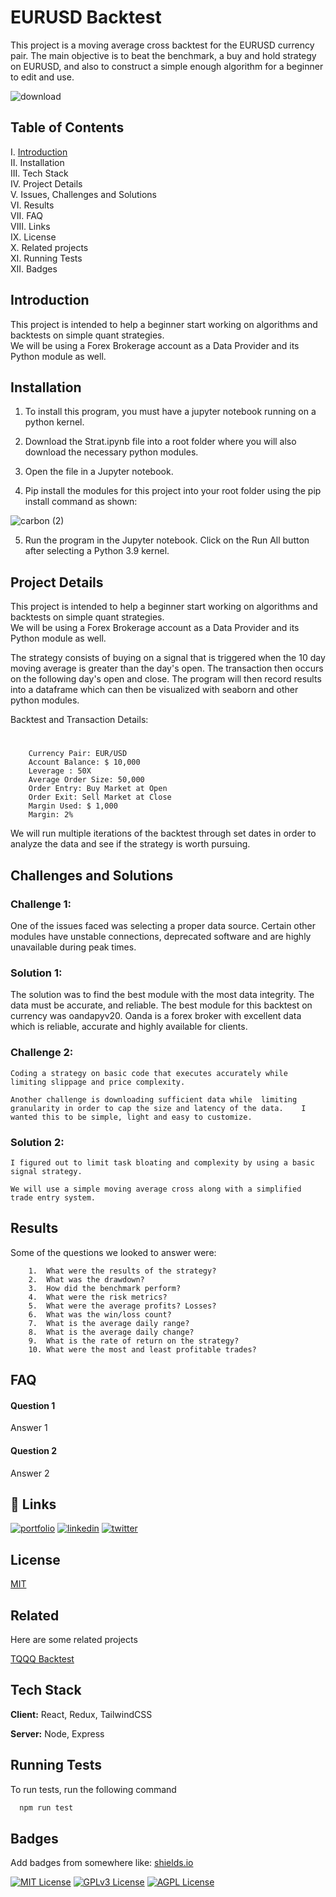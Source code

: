 
# EURUSD Backtest 

This project is a moving average cross backtest for the EURUSD currency pair. The main objective is to beat the benchmark, a buy and hold strategy on EURUSD, and 
also to construct a simple enough algorithm for a beginner to edit and use. 



![download](https://github.com/guzmanwolfrank/Trading/assets/29739578/7f69d82c-c6c6-4888-98f4-bae893de9b33)

## Table of Contents 

I. [Introduction](https://github.com/guzmanwolfrank/Trading/tree/terra/Backtests/EURUSDMavg#introduction) <br />
II. Installation <br />
III. Tech Stack  <br />
IV. Project Details <br />
V. Issues, Challenges and Solutions <br />
VI.  Results <br />
VII. FAQ <br />
VIII. Links <br />
IX. License <br />
X. Related projects <br />
XI. Running Tests <br />
XII. Badges  <br />


## Introduction 

This project is intended to help a beginner start working on algorithms and backtests on simple quant strategies.  
We will be using a Forex Brokerage account as a Data Provider and its Python module as well. 








## Installation

1. To install this program, you must have a jupyter notebook running on a python kernel. 

2.  Download the Strat.ipynb file into a root folder where you will also download the necessary python modules. 

3.  Open the file in a Jupyter notebook.  

4. Pip install the modules for this 
project into your root folder using the pip install command as shown:

![carbon (2)](https://github.com/guzmanwolfrank/Trading/assets/29739578/f0f09919-20f8-4e3f-8b1c-58deb1e296e2)


5.  Run the program in the Jupyter notebook.  Click on the Run All button after selecting a Python 3.9 kernel.  


## Project Details

This project is intended to help a beginner start working on algorithms and backtests on simple quant strategies.  
We will be using a Forex Brokerage account as a Data Provider and its Python module as well. 

The strategy consists of buying on a signal that is triggered when the 10 day moving average is greater than the day's open. 
The transaction then occurs on the following day's open and close. 
The program will then record results into a dataframe which can then be visualized with seaborn and other python modules. 


Backtest and Transaction Details: 
#
        Currency Pair: EUR/USD 
        Account Balance: $ 10,000
        Leverage : 50X
        Average Order Size: 50,000
        Order Entry: Buy Market at Open
        Order Exit: Sell Market at Close
        Margin Used: $ 1,000
        Margin: 2%


We will run multiple iterations of the backtest through set dates in order to analyze the data and see if the strategy is worth pursuing. 


## Challenges and Solutions

### Challenge 1: <br />

One of the issues faced was selecting a proper data source. Certain other modules have unstable connections, deprecated software and are highly unavailable during peak times. 


### Solution 1: <br />
The solution was to find the best module with the most data integrity.  The data must be accurate, and reliable.  The best module for this backtest on currency was oandapyv20.  Oanda is a forex broker with excellent data which is reliable, accurate and highly available for clients.  



### Challenge 2:  <br />

    Coding a strategy on basic code that executes accurately while limiting slippage and price complexity.   

    Another challenge is downloading sufficient data while  limiting granularity in order to cap the size and latency of the data.    I wanted this to be simple, light and easy to customize.  

### Solution 2:  <br />

    I figured out to limit task bloating and complexity by using a basic signal strategy. 

    We will use a simple moving average cross along with a simplified trade entry system. 




## Results 

Some of the questions we looked to answer were:

        1.  What were the results of the strategy?
        2.  What was the drawdown?
        3.  How did the benchmark perform?
        4.  What were the risk metrics? 
        5.  What were the average profits? Losses?
        6.  What was the win/loss count?
        7.  What is the average daily range? 
        8.  What is the average daily change?
        9.  What is the rate of return on the strategy?
        10. What were the most and least profitable trades? 
## FAQ

#### Question 1

Answer 1

#### Question 2

Answer 2


## 🔗 Links
[![portfolio](https://img.shields.io/badge/my_portfolio-000?style=for-the-badge&logo=ko-fi&logoColor=white)](https://www.wolfrankguzman.com/)
[![linkedin](https://img.shields.io/badge/linkedin-0A66C2?style=for-the-badge&logo=linkedin&logoColor=white)](https://www.linkedin.com/in/wolfrank/)
[![twitter](https://img.shields.io/badge/twitter-1DA1F2?style=for-the-badge&logo=twitter&logoColor=white)](https://twitter.com/wolfranknyc)


## License

[MIT](https://choosealicense.com/licenses/mit/)


## Related

Here are some related projects

[TQQQ Backtest](https://github.com/)


## Tech Stack

**Client:** React, Redux, TailwindCSS

**Server:** Node, Express


## Running Tests

To run tests, run the following command

```bash
  npm run test
```


## Badges

Add badges from somewhere like: [shields.io](https://shields.io/)

[![MIT License](https://img.shields.io/badge/License-MIT-green.svg)](https://choosealicense.com/licenses/mit/)
[![GPLv3 License](https://img.shields.io/badge/License-GPL%20v3-yellow.svg)](https://opensource.org/licenses/)
[![AGPL License](https://img.shields.io/badge/license-AGPL-blue.svg)](http://www.gnu.org/licenses/agpl-3.0)


